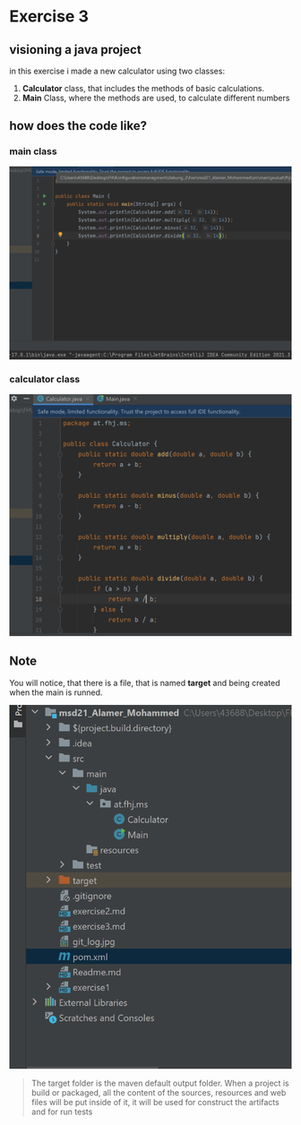 # Exercise 3

## visioning a java project
in this exercise i made a new calculator using two classes:
1. __Calculator__ class, that includes the methods of
basic calculations.
2. __Main__ Class, where the methods are used, to calculate different numbers

## how does the code like?
### main class
![an image](Screenshots/Exercise_3_1_1.png "Logo Title Text 1")

### calculator class
![an image](Screenshots/Exercise_3_2_1.png "Logo Title Text 1")

## Note
You will notice, that there is a file, that is named __target__ and being created when
the main is runned.


![an image](Screenshots/target.png "Logo Title Text 1")

> The target folder is the maven default output folder. When a project is build or packaged, all the content of the sources, resources and web files will be put inside of it, it will be used for construct the artifacts and for run tests


